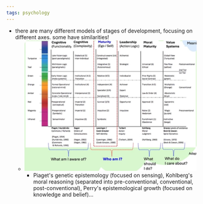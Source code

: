 ```yaml
---
tags: psychology
---
```


- there are many different models of stages of development, focusing on different axes. some have similarities!
	- ![image.png](../assets/image_1745099603227_0.png)
		- Piaget's genetic epistemology (focused on sensing), Kohlberg's moral reasoning (separated into pre-conventional, conventional, post-conventional), Perry's epistemological growth (focused on knowledge and belief)...